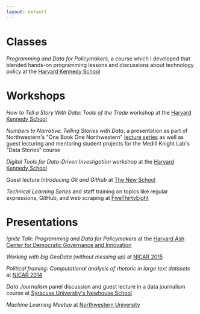 ```yaml
---
layout: default
---
```


# Classes

_Programming and Data for Policymakers_, a course which I developed that blended hands-on programming lessons and discussions about technology policy at the [Harvard Kennedy School](https://www.hks.harvard.edu/courses/programming-and-data-policymakers)

# Workshops

_How to Tell a Story With Data: Tools of the Trade_ workshop at the [Harvard Kennedy School](https://ash.harvard.edu/event/how-tell-story-data-tools-trade)

_Numbers to Narrative: Telling Stories with Data_, a presentation as part of Northwestern's "One Book One Northwestern" [lecture series](http://www.northwestern.edu/onebook/connect/2016/index.html) as well as guest lecturing and mentoring student projects for the Medill Knight Lab's "Data Stories" course

_Digital Tools for Data-Driven Investigation_ workshop at the [Harvard Kennedy School](http://ash.harvard.edu/event/digital-tools-data-driven-investigation)

Guest lecture _Introducing Git and Github_ at [The New School](http://www.newschool.edu/parsons/minor-data-visualization/)

_Technical Learning Series_ and staff training on topics like regular expressions, GitHub, and web scraping at [FiveThirtyEight](https://fivethirtyeight.com)

# Presentations

_Ignite Talk: Programming and Data for Policymakers_ at the [Harvard Ash Center for Democratic Governance and Innovation](https://youtu.be/6bZqDAo6y9Y)

_Working with big GeoData (without messing up)_ at [NICAR 2015](http://www.ire.org/resource-center/tipsheets/4662/)

_Political framing: Computational analysis of rhetoric in large text datasets_ at [NICAR 2014](https://ire.org/events-and-training/event/973/1135/)

_Data Journalism_ panel discussion and guest lecture in a data journalism course at [Syracuse University's Newhouse School](http://newhouse.syr.edu/news-events/news/panel-discussion-newhouse-school-will-explore-data-journalism)

_Machine Learning Meetup_ at [Northwestern University](https://www.meetup.com/it-IT/NUMachineLearning/events/123802342/)

